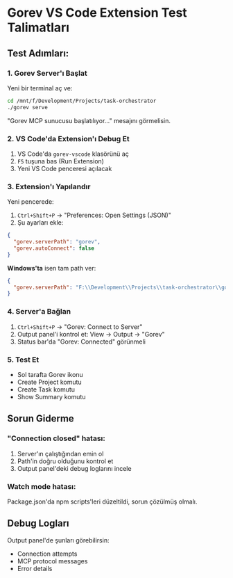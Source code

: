 # Gorev VS Code Extension Test Talimatları

## Test Adımları:

### 1. Gorev Server'ı Başlat

Yeni bir terminal aç ve:
```bash
cd /mnt/f/Development/Projects/task-orchestrator
./gorev serve
```

"Gorev MCP sunucusu başlatılıyor..." mesajını görmelisin.

### 2. VS Code'da Extension'ı Debug Et

1. VS Code'da `gorev-vscode` klasörünü aç
2. `F5` tuşuna bas (Run Extension)
3. Yeni VS Code penceresi açılacak

### 3. Extension'ı Yapılandır

Yeni pencerede:
1. `Ctrl+Shift+P` → "Preferences: Open Settings (JSON)"
2. Şu ayarları ekle:

```json
{
  "gorev.serverPath": "gorev",
  "gorev.autoConnect": false
}
```

**Windows'ta** isen tam path ver:
```json
{
  "gorev.serverPath": "F:\\Development\\Projects\\task-orchestrator\\gorev.exe"
}
```

### 4. Server'a Bağlan

1. `Ctrl+Shift+P` → "Gorev: Connect to Server"
2. Output panel'i kontrol et: View → Output → "Gorev"
3. Status bar'da "Gorev: Connected" görünmeli

### 5. Test Et

- Sol tarafta Gorev ikonu
- Create Project komutu
- Create Task komutu
- Show Summary komutu

## Sorun Giderme

### "Connection closed" hatası:
1. Server'ın çalıştığından emin ol
2. Path'in doğru olduğunu kontrol et
3. Output panel'deki debug loglarını incele

### Watch mode hatası:
Package.json'da npm scripts'leri düzeltildi, sorun çözülmüş olmalı.

## Debug Logları

Output panel'de şunları görebilirsin:
- Connection attempts
- MCP protocol messages
- Error details